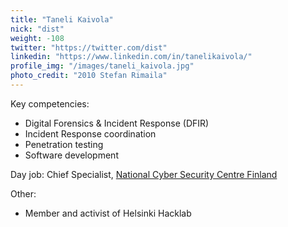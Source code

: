 ```yaml
---
title: "Taneli Kaivola"
nick: "dist"
weight: -108
twitter: "https://twitter.com/dist"
linkedin: "https://www.linkedin.com/in/tanelikaivola/"
profile_img: "/images/taneli_kaivola.jpg"
photo_credit: "2010 Stefan Rimaila"
---
```


Key competencies:
* Digital Forensics & Incident Response (DFIR)
* Incident Response coordination
* Penetration testing
* Software development

Day job: Chief Specialist, [National Cyber Security Centre Finland](https://www.kyberturvallisuuskeskus.fi/en/)

Other:
* Member and activist of Helsinki Hacklab
